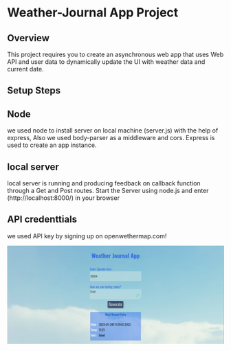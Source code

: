 # Weather-Journal App Project

## Overview
This project requires you to create an asynchronous web app that uses Web API and user data to dynamically update the UI with weather data and current date.

## Setup Steps

## Node
we used node to install server on local machine (server.js) with the help of express, 
Also we used body-parser as a middleware and cors.
Express is used to create an app instance.

## local server
local server is running and producing feedback on callback function
through a Get and Post routes.
Start the Server using node.js and enter (http://localhost:8000/) in your browser

## API credenttials
we used API key by signing up on openwethermap.com!


![Weather App](Images/Screenshot%202023-01-28%20193016.jpg)